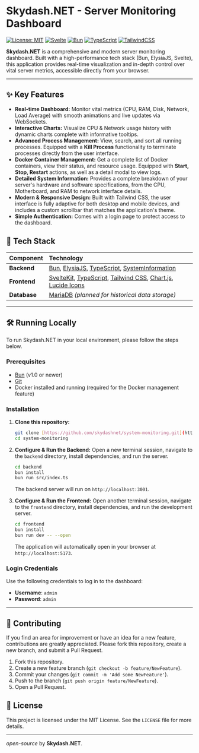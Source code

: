 # Skydash.NET - Server Monitoring Dashboard

[![License: MIT](https://img.shields.io/badge/License-MIT-cyan.svg)](https://opensource.org/licenses/MIT)
[![Svelte](https://img.shields.io/badge/Svelte-5-%23FF3E00.svg?logo=svelte)](https://svelte.dev/)
[![Bun](https://img.shields.io/badge/Bun-1.x-%23000000.svg?logo=bun)](https://bun.sh/)
[![TypeScript](https://img.shields.io/badge/TypeScript-5.x-%233178C6.svg?logo=typescript)](https://www.typescriptlang.org/)
[![TailwindCSS](https://img.shields.io/badge/Tailwind_CSS-3.x-%2306B6D4.svg?logo=tailwindcss)](https://tailwindcss.com/)

**Skydash.NET** is a comprehensive and modern server monitoring dashboard. Built with a high-performance tech stack (Bun, ElysiaJS, Svelte), this application provides real-time visualization and in-depth control over vital server metrics, accessible directly from your browser.

---

## ✨ Key Features

-   **Real-time Dashboard:** Monitor vital metrics (CPU, RAM, Disk, Network, Load Average) with smooth animations and live updates via WebSockets.
-   **Interactive Charts:** Visualize CPU & Network usage history with dynamic charts complete with informative tooltips.
-   **Advanced Process Management:** View, search, and sort all running processes. Equipped with a **Kill Process** functionality to terminate processes directly from the user interface.
-   **Docker Container Management:** Get a complete list of Docker containers, view their status, and resource usage. Equipped with **Start, Stop, Restart** actions, as well as a detail modal to view logs.
-   **Detailed System Information:** Provides a complete breakdown of your server's hardware and software specifications, from the CPU, Motherboard, and RAM to network interface details.
-   **Modern & Responsive Design:** Built with Tailwind CSS, the user interface is fully adaptive for both desktop and mobile devices, and includes a custom scrollbar that matches the application's theme.
-   **Simple Authentication:** Comes with a login page to protect access to the dashboard.

## 🚀 Tech Stack

| Component    | Technology                                                                    |
| :---------- | :--------------------------------------------------------------------------- |
| **Backend** | [Bun](https://bun.sh/), [ElysiaJS](https://elysiajs.com/), [TypeScript](https://www.typescriptlang.org/), [SystemInformation](https://systeminformation.io/) |
| **Frontend**| [SvelteKit](https://kit.svelte.dev/), [TypeScript](https://www.typescriptlang.org/), [Tailwind CSS](https://tailwindcss.com/), [Chart.js](https://www.chartjs.org/), [Lucide Icons](https://lucide.dev/) |
| **Database**| [MariaDB](https://mariadb.org/) _(planned for historical data storage)_ |

---

## 🛠️ Running Locally

To run Skydash.NET in your local environment, please follow the steps below.

### Prerequisites

-   [Bun](https://bun.sh/) (v1.0 or newer)
-   [Git](https://git-scm.com/)
-   Docker installed and running (required for the Docker management feature)

### Installation

1.  **Clone this repository:**
    ```bash
    git clone [https://github.com/skydashnet/system-monitoring.git](https://github.com/skydashnet/system-monitoring.git)
    cd system-monitoring
    ```

2.  **Configure & Run the Backend:**
    Open a new terminal session, navigate to the `backend` directory, install dependencies, and run the server.
    ```bash
    cd backend
    bun install
    bun run src/index.ts
    ```
    The backend server will run on `http://localhost:3001`.

3.  **Configure & Run the Frontend:**
    Open another terminal session, navigate to the `frontend` directory, install dependencies, and run the development server.
    ```bash
    cd frontend
    bun install
    bun run dev -- --open
    ```
    The application will automatically open in your browser at `http://localhost:5173`.

### Login Credentials

Use the following credentials to log in to the dashboard:
-   **Username**: `admin`
-   **Password**: `admin`

---

## 🤝 Contributing

If you find an area for improvement or have an idea for a new feature, contributions are greatly appreciated. Please fork this repository, create a new branch, and submit a Pull Request.

1.  Fork this repository.
2.  Create a new feature branch (`git checkout -b feature/NewFeature`).
3.  Commit your changes (`git commit -m 'Add some NewFeature'`).
4.  Push to the branch (`git push origin feature/NewFeature`).
5.  Open a Pull Request.

## 📄 License

This project is licensed under the MIT License. See the `LICENSE` file for more details.

---
*open-source* by **Skydash.NET**.